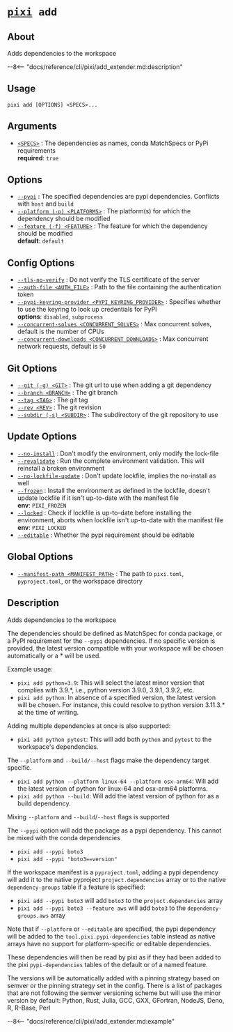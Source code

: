 <!--- This file is autogenerated. Do not edit manually! -->
# <code>[pixi](../pixi.md) add</code>

## About
Adds dependencies to the workspace

--8<-- "docs/reference/cli/pixi/add_extender.md:description"

## Usage
```
pixi add [OPTIONS] <SPECS>...
```

## Arguments
- <a id="arg-<SPECS>" href="#arg-<SPECS>">`<SPECS>`</a>
:  The dependencies as names, conda MatchSpecs or PyPi requirements
<br>**required**: `true`

## Options
- <a id="arg---pypi" href="#arg---pypi">`--pypi`</a>
:  The specified dependencies are pypi dependencies. Conflicts with `host` and `build`
- <a id="arg---platform" href="#arg---platform">`--platform (-p) <PLATFORMS>`</a>
:  The platform(s) for which the dependency should be modified
- <a id="arg---feature" href="#arg---feature">`--feature (-f) <FEATURE>`</a>
:  The feature for which the dependency should be modified
<br>**default**: `default`

## Config Options
- <a id="arg---tls-no-verify" href="#arg---tls-no-verify">`--tls-no-verify`</a>
:  Do not verify the TLS certificate of the server
- <a id="arg---auth-file" href="#arg---auth-file">`--auth-file <AUTH_FILE>`</a>
:  Path to the file containing the authentication token
- <a id="arg---pypi-keyring-provider" href="#arg---pypi-keyring-provider">`--pypi-keyring-provider <PYPI_KEYRING_PROVIDER>`</a>
:  Specifies whether to use the keyring to look up credentials for PyPI
<br>**options**: `disabled`, `subprocess`
- <a id="arg---concurrent-solves" href="#arg---concurrent-solves">`--concurrent-solves <CONCURRENT_SOLVES>`</a>
:  Max concurrent solves, default is the number of CPUs
- <a id="arg---concurrent-downloads" href="#arg---concurrent-downloads">`--concurrent-downloads <CONCURRENT_DOWNLOADS>`</a>
:  Max concurrent network requests, default is `50`

## Git Options
- <a id="arg---git" href="#arg---git">`--git (-g) <GIT>`</a>
:  The git url to use when adding a git dependency
- <a id="arg---branch" href="#arg---branch">`--branch <BRANCH>`</a>
:  The git branch
- <a id="arg---tag" href="#arg---tag">`--tag <TAG>`</a>
:  The git tag
- <a id="arg---rev" href="#arg---rev">`--rev <REV>`</a>
:  The git revision
- <a id="arg---subdir" href="#arg---subdir">`--subdir (-s) <SUBDIR>`</a>
:  The subdirectory of the git repository to use

## Update Options
- <a id="arg---no-install" href="#arg---no-install">`--no-install`</a>
:  Don't modify the environment, only modify the lock-file
- <a id="arg---revalidate" href="#arg---revalidate">`--revalidate`</a>
:  Run the complete environment validation. This will reinstall a broken environment
- <a id="arg---no-lockfile-update" href="#arg---no-lockfile-update">`--no-lockfile-update`</a>
:  Don't update lockfile, implies the no-install as well
- <a id="arg---frozen" href="#arg---frozen">`--frozen`</a>
:  Install the environment as defined in the lockfile, doesn't update lockfile if it isn't up-to-date with the manifest file
<br>**env**: `PIXI_FROZEN`
- <a id="arg---locked" href="#arg---locked">`--locked`</a>
:  Check if lockfile is up-to-date before installing the environment, aborts when lockfile isn't up-to-date with the manifest file
<br>**env**: `PIXI_LOCKED`
- <a id="arg---editable" href="#arg---editable">`--editable`</a>
:  Whether the pypi requirement should be editable

## Global Options
- <a id="arg---manifest-path" href="#arg---manifest-path">`--manifest-path <MANIFEST_PATH>`</a>
:  The path to `pixi.toml`, `pyproject.toml`, or the workspace directory

## Description
Adds dependencies to the workspace

The dependencies should be defined as MatchSpec for conda package, or a PyPI
requirement for the `--pypi` dependencies. If no specific version is
provided, the latest version compatible with your workspace will be chosen
automatically or a * will be used.

Example usage:

- `pixi add python=3.9`: This will select the latest minor version that
  complies with 3.9.*, i.e., python version 3.9.0, 3.9.1, 3.9.2, etc.
- `pixi add python`: In absence of a specified version, the latest version
  will be chosen. For instance, this could resolve to python version
  3.11.3.* at the time of writing.

Adding multiple dependencies at once is also supported:

- `pixi add python pytest`: This will add both `python` and `pytest` to the
  workspace's dependencies.

The `--platform` and `--build/--host` flags make the dependency target
specific.

- `pixi add python --platform linux-64 --platform osx-arm64`: Will add the
  latest version of python for linux-64 and osx-arm64 platforms.
- `pixi add python --build`: Will add the latest version of python for as a
  build dependency.

Mixing `--platform` and `--build`/`--host` flags is supported

The `--pypi` option will add the package as a pypi dependency. This cannot
be mixed with the conda dependencies

- `pixi add --pypi boto3`
- `pixi add --pypi "boto3==version"`

If the workspace manifest is a `pyproject.toml`, adding a pypi dependency will
add it to the native pyproject `project.dependencies` array or to the native
`dependency-groups` table if a feature is specified:

- `pixi add --pypi boto3` will add `boto3` to the `project.dependencies`
  array
- `pixi add --pypi boto3 --feature aws` will add `boto3` to the
  `dependency-groups.aws` array

Note that if `--platform` or `--editable` are specified, the pypi dependency
will be added to the `tool.pixi.pypi-dependencies` table instead as native
arrays have no support for platform-specific or editable dependencies.

These dependencies will then be read by pixi as if they had been added to
the pixi `pypi-dependencies` tables of the default or of a named feature.

The versions will be automatically added with a pinning strategy based on
semver or the pinning strategy set in the config. There is a list of
packages that are not following the semver versioning scheme but will use
the minor version by default:
Python, Rust, Julia, GCC, GXX, GFortran, NodeJS, Deno, R, R-Base, Perl


--8<-- "docs/reference/cli/pixi/add_extender.md:example"
